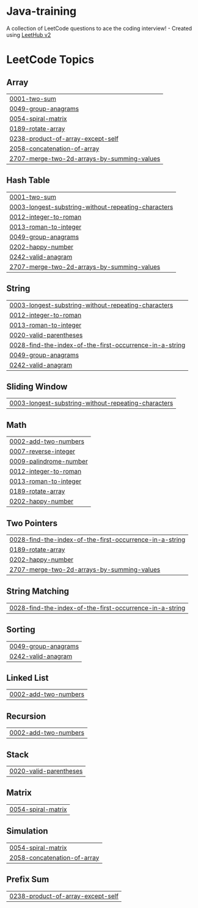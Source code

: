 # Java-training
A collection of LeetCode questions to ace the coding interview! - Created using [LeetHub v2](https://github.com/arunbhardwaj/LeetHub-2.0)

<!---LeetCode Topics Start-->
# LeetCode Topics
## Array
|  |
| ------- |
| [0001-two-sum](https://github.com/sakthibalangk/Java-training/tree/master/0001-two-sum) |
| [0049-group-anagrams](https://github.com/sakthibalangk/Java-training/tree/master/0049-group-anagrams) |
| [0054-spiral-matrix](https://github.com/sakthibalangk/Java-training/tree/master/0054-spiral-matrix) |
| [0189-rotate-array](https://github.com/sakthibalangk/Java-training/tree/master/0189-rotate-array) |
| [0238-product-of-array-except-self](https://github.com/sakthibalangk/Java-training/tree/master/0238-product-of-array-except-self) |
| [2058-concatenation-of-array](https://github.com/sakthibalangk/Java-training/tree/master/2058-concatenation-of-array) |
| [2707-merge-two-2d-arrays-by-summing-values](https://github.com/sakthibalangk/Java-training/tree/master/2707-merge-two-2d-arrays-by-summing-values) |
## Hash Table
|  |
| ------- |
| [0001-two-sum](https://github.com/sakthibalangk/Java-training/tree/master/0001-two-sum) |
| [0003-longest-substring-without-repeating-characters](https://github.com/sakthibalangk/Java-training/tree/master/0003-longest-substring-without-repeating-characters) |
| [0012-integer-to-roman](https://github.com/sakthibalangk/Java-training/tree/master/0012-integer-to-roman) |
| [0013-roman-to-integer](https://github.com/sakthibalangk/Java-training/tree/master/0013-roman-to-integer) |
| [0049-group-anagrams](https://github.com/sakthibalangk/Java-training/tree/master/0049-group-anagrams) |
| [0202-happy-number](https://github.com/sakthibalangk/Java-training/tree/master/0202-happy-number) |
| [0242-valid-anagram](https://github.com/sakthibalangk/Java-training/tree/master/0242-valid-anagram) |
| [2707-merge-two-2d-arrays-by-summing-values](https://github.com/sakthibalangk/Java-training/tree/master/2707-merge-two-2d-arrays-by-summing-values) |
## String
|  |
| ------- |
| [0003-longest-substring-without-repeating-characters](https://github.com/sakthibalangk/Java-training/tree/master/0003-longest-substring-without-repeating-characters) |
| [0012-integer-to-roman](https://github.com/sakthibalangk/Java-training/tree/master/0012-integer-to-roman) |
| [0013-roman-to-integer](https://github.com/sakthibalangk/Java-training/tree/master/0013-roman-to-integer) |
| [0020-valid-parentheses](https://github.com/sakthibalangk/Java-training/tree/master/0020-valid-parentheses) |
| [0028-find-the-index-of-the-first-occurrence-in-a-string](https://github.com/sakthibalangk/Java-training/tree/master/0028-find-the-index-of-the-first-occurrence-in-a-string) |
| [0049-group-anagrams](https://github.com/sakthibalangk/Java-training/tree/master/0049-group-anagrams) |
| [0242-valid-anagram](https://github.com/sakthibalangk/Java-training/tree/master/0242-valid-anagram) |
## Sliding Window
|  |
| ------- |
| [0003-longest-substring-without-repeating-characters](https://github.com/sakthibalangk/Java-training/tree/master/0003-longest-substring-without-repeating-characters) |
## Math
|  |
| ------- |
| [0002-add-two-numbers](https://github.com/sakthibalangk/Java-training/tree/master/0002-add-two-numbers) |
| [0007-reverse-integer](https://github.com/sakthibalangk/Java-training/tree/master/0007-reverse-integer) |
| [0009-palindrome-number](https://github.com/sakthibalangk/Java-training/tree/master/0009-palindrome-number) |
| [0012-integer-to-roman](https://github.com/sakthibalangk/Java-training/tree/master/0012-integer-to-roman) |
| [0013-roman-to-integer](https://github.com/sakthibalangk/Java-training/tree/master/0013-roman-to-integer) |
| [0189-rotate-array](https://github.com/sakthibalangk/Java-training/tree/master/0189-rotate-array) |
| [0202-happy-number](https://github.com/sakthibalangk/Java-training/tree/master/0202-happy-number) |
## Two Pointers
|  |
| ------- |
| [0028-find-the-index-of-the-first-occurrence-in-a-string](https://github.com/sakthibalangk/Java-training/tree/master/0028-find-the-index-of-the-first-occurrence-in-a-string) |
| [0189-rotate-array](https://github.com/sakthibalangk/Java-training/tree/master/0189-rotate-array) |
| [0202-happy-number](https://github.com/sakthibalangk/Java-training/tree/master/0202-happy-number) |
| [2707-merge-two-2d-arrays-by-summing-values](https://github.com/sakthibalangk/Java-training/tree/master/2707-merge-two-2d-arrays-by-summing-values) |
## String Matching
|  |
| ------- |
| [0028-find-the-index-of-the-first-occurrence-in-a-string](https://github.com/sakthibalangk/Java-training/tree/master/0028-find-the-index-of-the-first-occurrence-in-a-string) |
## Sorting
|  |
| ------- |
| [0049-group-anagrams](https://github.com/sakthibalangk/Java-training/tree/master/0049-group-anagrams) |
| [0242-valid-anagram](https://github.com/sakthibalangk/Java-training/tree/master/0242-valid-anagram) |
## Linked List
|  |
| ------- |
| [0002-add-two-numbers](https://github.com/sakthibalangk/Java-training/tree/master/0002-add-two-numbers) |
## Recursion
|  |
| ------- |
| [0002-add-two-numbers](https://github.com/sakthibalangk/Java-training/tree/master/0002-add-two-numbers) |
## Stack
|  |
| ------- |
| [0020-valid-parentheses](https://github.com/sakthibalangk/Java-training/tree/master/0020-valid-parentheses) |
## Matrix
|  |
| ------- |
| [0054-spiral-matrix](https://github.com/sakthibalangk/Java-training/tree/master/0054-spiral-matrix) |
## Simulation
|  |
| ------- |
| [0054-spiral-matrix](https://github.com/sakthibalangk/Java-training/tree/master/0054-spiral-matrix) |
| [2058-concatenation-of-array](https://github.com/sakthibalangk/Java-training/tree/master/2058-concatenation-of-array) |
## Prefix Sum
|  |
| ------- |
| [0238-product-of-array-except-self](https://github.com/sakthibalangk/Java-training/tree/master/0238-product-of-array-except-self) |
<!---LeetCode Topics End-->